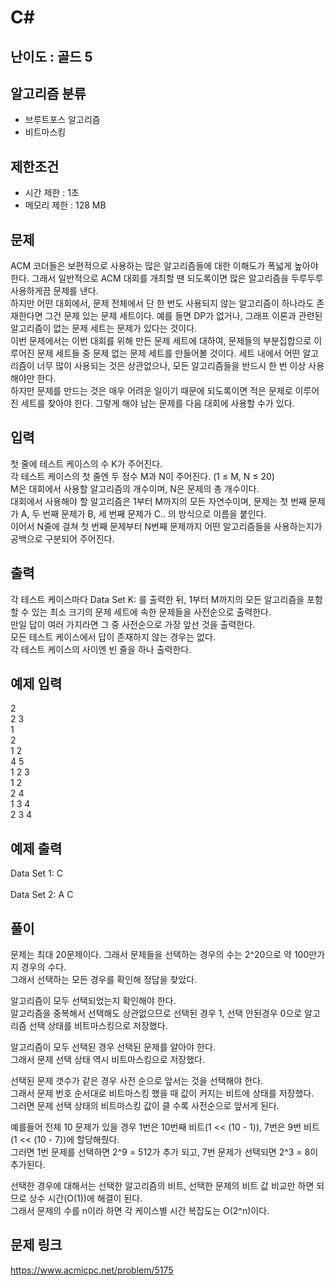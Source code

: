 # C#

## 난이도 : 골드 5

## 알고리즘 분류
  - 브루트포스 알고리즘
  - 비트마스킹

## 제한조건
  - 시간 제한 : 1초
  - 메모리 제한 : 128 MB

## 문제
ACM 코더들은 보편적으로 사용하는 많은 알고리즘들에 대한 이해도가 폭넓게 높아야 한다. 그래서 일반적으로 ACM 대회를 개최할 땐 되도록이면 많은 알고리즘을 두루두루 사용하게끔 문제를 낸다.<br/>
하지만 어떤 대회에서, 문제 전체에서 단 한 번도 사용되지 않는 알고리즘이 하나라도 존재한다면 그건 문제 있는 문제 세트이다. 예를 들면 DP가 없거나, 그래프 이론과 관련된 알고리즘이 없는 문제 세트는 문제가 있다는 것이다.<br/>
이번 문제에서는 이번 대회를 위해 만든 문제 세트에 대하여, 문제들의 부분집합으로 이루어진 문제 세트들 중 문제 없는 문제 세트를 만들어볼 것이다. 세트 내에서 어떤 알고리즘이 너무 많이 사용되는 것은 상관없으나, 모든 알고리즘들을 반드시 한 번 이상 사용해야만 한다.<br/>
하지만 문제를 만드는 것은 매우 어려운 일이기 때문에 되도록이면 적은 문제로 이루어진 세트를 찾아야 한다. 그렇게 해야 남는 문제를 다음 대회에 사용할 수가 있다.<br/>


## 입력
첫 줄에 테스트 케이스의 수 K가 주어진다.<br/>
각 테스트 케이스의 첫 줄엔 두 정수 M과 N이 주어진다. (1 ≤ M, N ≤ 20)<br/>
M은 대회에서 사용할 알고리즘의 개수이며, N은 문제의 총 개수이다.<br/>
대회에서 사용해야 할 알고리즘은 1부터 M까지의 모든 자연수이며, 문제는 첫 번째 문제가 A, 두 번째 문제가 B, 세 번째 문제가 C.. 의 방식으로 이름을 붙인다.<br/>
이어서 N줄에 걸쳐 첫 번째 문제부터 N번째 문제까지 어떤 알고리즘들을 사용하는지가 공백으로 구분되어 주어진다.<br/>


## 출력
각 테스트 케이스마다 Data Set K: 를 출력한 뒤, 1부터 M까지의 모든 알고리즘을 포함할 수 있는 최소 크기의 문제 세트에 속한 문제들을 사전순으로 출력한다.<br/>
만일 답이 여러 가지라면 그 중 사전순으로 가장 앞선 것을 출력한다.<br/>
모든 테스트 케이스에서 답이 존재하지 않는 경우는 없다.<br/>
각 테스트 케이스의 사이엔 빈 줄을 하나 출력한다.<br/>


## 예제 입력
2<br/>
2 3<br/>
1<br/>
2<br/>
1 2<br/>
4 5<br/>
1 2 3<br/>
1 2<br/>
2 4<br/>
1 3 4<br/>
2 3 4<br/>


## 예제 출력
Data Set 1: C<br/>
<br/>
Data Set 2: A C<br/>


## 풀이
문제는 최대 20문제이다. 그래서 문제들을 선택하는 경우의 수는 2^20으로 약 100만가지 경우의 수다.<br/>
그래서 선택하는 모든 경우를 확인해 정답을 찾았다.<br/>


알고리즘이 모두 선택되었는지 확인해야 한다.<br/>
알고리즘을 중복해서 선택해도 상관없으므로 선택된 경우 1, 선택 안된경우 0으로 알고리즘 선택 상태를 비트마스킹으로 저장했다.<br/>


알고리즘이 모두 선택된 경우 선택된 문제를 알아야 한다.<br/>
그래서 문제 선택 상태 역시 비트마스킹으로 저장했다.<br/>


선택된 문제 갯수가 같은 경우 사전 순으로 앞서는 것을 선택해야 한다.<br/>
그래서 문제 번호 순서대로 비트마스킹 했을 때 값이 커지는 비트에 상태를 저장했다.<br/>
그러면 문제 선택 상태의 비트마스킹 값이 클 수록 사전순으로 앞서게 된다.<br/>


예를들어 전체 10 문제가 있을 경우 1번은 10번째 비트(1 << (10 - 1)), 7번은 9번 비트(1 << (10 - 7))에 할당해줬다.<br/>
그러면 1번 문제를 선택하면 2^9 = 512가 추가 되고, 7번 문제가 선택되면 2^3 = 8이 추가된다.<br/>


선택한 경우에 대해서는 선택한 알고리즘의 비트, 선택한 문제의 비트 값 비교만 하면 되므로 상수 시간(O(1))에 해결이 된다.<br/>
그래서 문제의 수를 n이라 하면 각 케이스별 시간 복잡도는 O(2^n)이다.<br/>


## 문제 링크
https://www.acmicpc.net/problem/5175